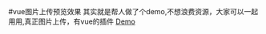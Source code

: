 #vue图片上传预览效果
其实就是帮人做了个demo,不想浪费资源，大家可以一起用用,真正图片上传，有vue的插件
[Demo](http://himmas.github.io/Himmas_demo/js/vue-demo/)

